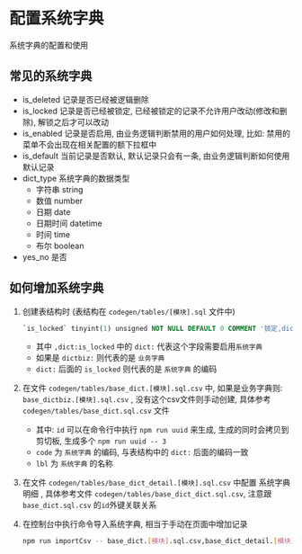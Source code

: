 # 配置系统字典
系统字典的配置和使用

## 常见的系统字典
 - is_deleted 记录是否已经被逻辑删除
 - is_locked 记录是否已经被锁定, 已经被锁定的记录不允许用户改动(修改和删除), 解锁之后才可以改动
 - is_enabled 记录是否启用, 由业务逻辑判断禁用的用户如何处理, 比如: 禁用的菜单不会出现在相关配置的额下拉框中
 - is_default 当前记录是否默认, 默认记录只会有一条, 由业务逻辑判断如何使用默认记录
 - dict_type 系统字典的数据类型
   - 字符串 string
   - 数值 number
   - 日期 date
   - 日期时间 datetime
   - 时间 time
   - 布尔 boolean
 - yes_no 是否

## 如何增加系统字典
  
  1. 创建表结构时 (表结构在 `codegen/tables/[模块].sql` 文件中)
      ```sql
      `is_locked` tinyint(1) unsigned NOT NULL DEFAULT 0 COMMENT '锁定,dict:is_locked',
      ```
      - 其中 `,dict:is_locked` 中的 `dict:` 代表这个字段需要启用`系统字典`
      - 如果是 `dictbiz:` 则代表的是 `业务字典`
      - `dict:` 后面的 `is_locked` 则代表的是 `系统字典` 的编码
  
  2. 在文件 `codegen/tables/base_dict.[模块].sql.csv` 中, 如果是业务字典则: `base_dictbiz.[模块].sql.csv`
    , 没有这个csv文件则手动创建, 具体参考 `codegen/tables/base_dict.sql.csv` 文件
      - 其中: `id` 可以在命令行中执行 `npm run uuid` 来生成, 生成的同时会拷贝到剪切板, 生成多个 `npm run uuid -- 3`
      - `code` 为 `系统字典` 的编码, 与表结构中的 `dict:` 后面的编码一致
      - `lbl` 为 `系统字典` 的名称
  
  3. 在文件 `codegen/tables/base_dict_detail.[模块].sql.csv` 中配置 系统字典明细
    , 具体参考文件 `codegen/tables/base_dict_dict.sql.csv`, 注意跟 `base_dict.sql.csv` 的`id`外键关联关系
  
  4. 在控制台中执行命令导入系统字典, 相当于手动在页面中增加记录
      ```bash
      npm run importCsv -- base_dict.[模块].sql.csv,base_dict_detail.[模块].sql.csv
      ```